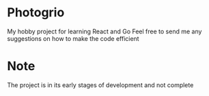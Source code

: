 # Photogrio

My hobby project for learning React and Go
Feel free to send me any suggestions on how to make the code efficient

# Note
The project is in its early stages of development and not complete

